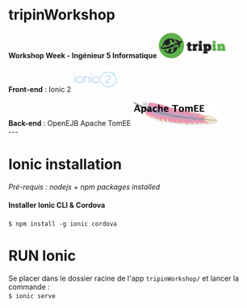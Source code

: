 [//]: # (project description)
# tripinWorkshop

**Workshop Week - Ingénieur 5 Informatique** 
<img src="https://github.com/lau-sam/tripinWorkshop/blob/master/src/assets/logo/logo.png" height="50">

**Front-end** : Ionic 2 
<img src="https://github.com/lau-sam/tripinWorkshop/blob/master/src/assets/logo/ionic.png" height="50">

**Back-end** : OpenEJB Apache TomEE 
<img src="https://github.com/lau-sam/tripinWorkshop/blob/master/src/assets/logo/tomee.png" height="50">
<br> --- <br>


[//]: # (ionic tuto)

# Ionic installation

*Pré-requis : nodejs + npm packages installed*

#### Installer Ionic CLI & Cordova
`$ npm install -g ionic cordova`

# RUN Ionic
Se placer dans le dossier racine de l'app `tripinWorkshop/` et lancer la commande : <br>
`$ ionic serve`	